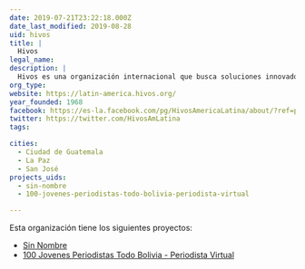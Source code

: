 ```yaml
---
date: 2019-07-21T23:22:18.000Z
date_last_modified: 2019-08-28
uid: hivos
title: |
  Hivos
legal_name: 
description: |
  Hivos es una organización internacional que busca soluciones innovadoras a problemas globales persistentes.
org_type: 
website: https://latin-america.hivos.org/
year_founded: 1968
facebook: https://es-la.facebook.com/pg/HivosAmericaLatina/about/?ref=page_internal
twitter: https://twitter.com/HivosAmLatina
tags:

cities: 
  - Ciudad de Guatemala
  - La Paz
  - San José
projects_uids:
  - sin-nombre
  - 100-jovenes-periodistas-todo-bolivia-periodista-virtual

---
```


Esta organización tiene los siguientes proyectos:

- [Sin Nombre](/proyectos/sin-nombre)
- [100 Jovenes Periodistas Todo Bolivia - Periodista Virtual](/proyectos/100-jovenes-periodistas-todo-bolivia-periodista-virtual)
